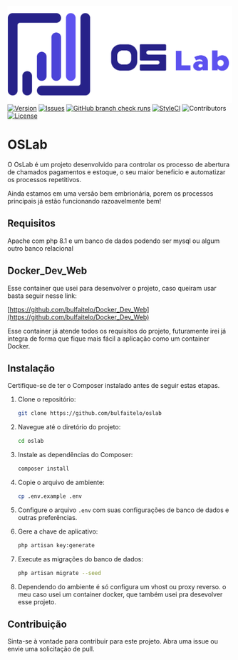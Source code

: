 [![OSLab](https://raw.githubusercontent.com/bulfaitelo/oslab/main/public/vendor/oslab/imgs/oslab_logo_marca.png)]()
[![Version](https://img.shields.io/badge/version-0.0.1-blue.svg?longCache=true&style=flat-square)]()
[![Issues](https://img.shields.io/github/issues/bulfaitelo/oslab.svg?longCache=true&style=flat-square)](https://github.com/bulfaitelo/OSLab/issues)
[![GitHub branch check runs](https://img.shields.io/github/check-runs/bulfaitelo/OSLab/main?logo=github-actions&logoColor=white&style=flat-square)](https://github.com/bulfaitelo/oslab/actions)
[![StyleCI](https://github.styleci.io/repos/642922269/shield?branch=main)](https://github.styleci.io/repos/642922269)
![Contributors](https://img.shields.io/github/contributors/bulfaitelo/oslab.svg?longCache=true&style=flat-square)
[![License](https://img.shields.io/badge/license-MIT-green.svg?longCache=true&style=flat-square)]()

# OSLab

O OsLab é um projeto desenvolvido para controlar os processo de abertura de chamados pagamentos e estoque, o seu maior beneficio e automatizar os processos repetitivos.

Ainda estamos em uma versão bem embrionária, porem os processos principais já estão funcionando razoavelmente bem!

## Requisitos

Apache com php 8.1 e um banco de dados podendo ser mysql ou algum outro banco relacional

## Docker_Dev_Web
Esse container que usei para desenvolver o projeto, caso queiram usar basta seguir nesse link:

[https://github.com/bulfaitelo/Docker_Dev_Web](https://github.com/bulfaitelo/Docker_Dev_Web)

Esse container já atende todos os requisitos do projeto, futuramente irei já integra de forma que fique mais fácil a aplicação como um container Docker. 

## Instalação

Certifique-se de ter o Composer instalado antes de seguir estas etapas.

1. Clone o repositório:

    ```bash
    git clone https://github.com/bulfaitelo/oslab
    ```

2. Navegue até o diretório do projeto:

    ```bash
    cd oslab
    ```

3. Instale as dependências do Composer:

    ```bash
    composer install
    ```

4. Copie o arquivo de ambiente:

    ```bash
    cp .env.example .env
    ```

5. Configure o arquivo `.env` com suas configurações de banco de dados e outras preferências.

6. Gere a chave de aplicativo:

    ```bash
    php artisan key:generate
    ```

7. Execute as migrações do banco de dados:

    ```bash
    php artisan migrate --seed
    ```
8. Dependendo do ambiente é só configura um vhost ou proxy reverso. o meu caso usei um container docker, que também usei pra desevolver esse projeto. 

## Contribuição

Sinta-se à vontade para contribuir para este projeto. Abra uma issue ou envie uma solicitação de pull.

